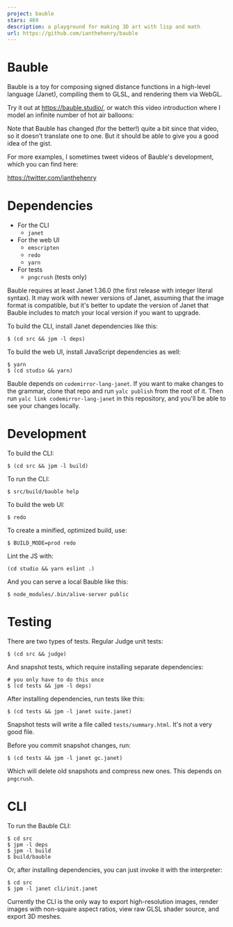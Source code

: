 ```yaml
---
project: bauble
stars: 469
description: a playground for making 3D art with lisp and math
url: https://github.com/ianthehenry/bauble
---
```


Bauble
======

Bauble is a toy for composing signed distance functions in a high-level language (Janet), compiling them to GLSL, and rendering them via WebGL.

Try it out at https://bauble.studio/, or watch this video introduction where I model an infinite number of hot air balloons:

Note that Bauble has changed (for the better!) quite a bit since that video, so it doesn't translate one to one. But it should be able to give you a good idea of the gist.

For more examples, I sometimes tweet videos of Bauble's development, which you can find here:

https://twitter.com/ianthehenry

Dependencies
============

-   For the CLI
    -   `janet`
-   For the web UI
    -   `emscripten`
    -   `redo`
    -   `yarn`
-   For tests
    -   `pngcrush` (tests only)

Bauble requires at least Janet 1.36.0 (the first release with integer literal syntax). It may work with newer versions of Janet, assuming that the image format is compatible, but it's better to update the version of Janet that Bauble includes to match your local version if you want to upgrade.

To build the CLI, install Janet dependencies like this:

```
$ (cd src && jpm -l deps)
```

To build the web UI, install JavaScript dependencies as well:

```
$ yarn
$ (cd studio && yarn)
```

Bauble depends on `codemirror-lang-janet`. If you want to make changes to the grammar, clone that repo and run `yalc publish` from the root of it. Then run `yalc link codemirror-lang-janet` in this repository, and you'll be able to see your changes locally.

Development
===========

To build the CLI:

```
$ (cd src && jpm -l build)
```

To run the CLI:

```
$ src/build/bauble help
```

To build the web UI:

```
$ redo
```

To create a minified, optimized build, use:

```
$ BUILD_MODE=prod redo
```

Lint the JS with:

```
(cd studio && yarn eslint .)
```

And you can serve a local Bauble like this:

```
$ node_modules/.bin/alive-server public
```

Testing
=======

There are two types of tests. Regular Judge unit tests:

```
$ (cd src && judge)
```

And snapshot tests, which require installing separate dependencies:

```
# you only have to do this once
$ (cd tests && jpm -l deps)
```

After installing dependencies, run tests like this:

```
$ (cd tests && jpm -l janet suite.janet)
```

Snapshot tests will write a file called `tests/summary.html`. It's not a very good file.

Before you commit snapshot changes, run:

```
$ (cd tests && jpm -l janet gc.janet)
```

Which will delete old snapshots and compress new ones. This depends on `pngcrush`.

CLI
===

To run the Bauble CLI:

```
$ cd src
$ jpm -l deps
$ jpm -l build
$ build/bauble
```

Or, after installing dependencies, you can just invoke it with the interpreter:

```
$ cd src
$ jpm -l janet cli/init.janet
```

Currently the CLI is the only way to export high-resolution images, render images with non-square aspect ratios, view raw GLSL shader source, and export 3D meshes.
